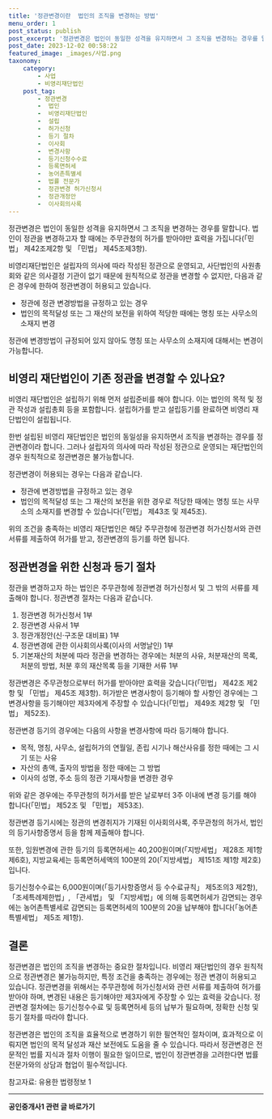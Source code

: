 ```yaml
---
title: '정관변경이란  법인의 조직을 변경하는 방법'
menu_order: 1
post_status: publish
post_excerpt: '정관변경은 법인이 동일한 성격을 유지하면서 그 조직을 변경하는 경우를 말합니다. 법인이 정관을 변경하고자 할 때에는 주무관청의 허가를 받아야만 효력을 가집니다  민법  제42조제2항 및  민법  제45조제3항 .'
post_date: 2023-12-02 00:58:22
featured_image: _images/사업.png
taxonomy:
    category:
        - 사업
        - 비영리재단법인
    post_tag:
        - 정관변경
        -  법인
        -  비영리재단법인
        -  설립
        -  허가신청
        -  등기 절차
        -  이사회
        -  변경사항
        -  등기신청수수료
        -  등록면허세
        -  농어촌특별세
        -  법률 전문가
        -  정관변경 허가신청서
        -  정관개정안
        -  이사회의사록
---
```



정관변경은 법인이 동일한 성격을 유지하면서 그 조직을 변경하는 경우를 말합니다. 법인이 정관을 변경하고자 할 때에는 주무관청의 허가를 받아야만 효력을 가집니다(「민법」 제42조제2항 및 「민법」 제45조제3항).

비영리재단법인은 설립자의 의사에 따라 작성된 정관으로 운영되고, 사단법인의 사원총회와 같은 의사결정 기관이 없기 때문에 원칙적으로 정관을 변경할 수 없지만, 다음과 같은 경우에 한하여 정관변경이 허용되고 있습니다.

- 정관에 정관 변경방법을 규정하고 있는 경우
- 법인의 목적달성 또는 그 재산의 보전을 위하여 적당한 때에는 명칭 또는 사무소의 소재지 변경

정관에 변경방법이 규정되어 있지 않아도 명칭 또는 사무소의 소재지에 대해서는 변경이 가능합니다.

## 비영리 재단법인이 기존 정관을 변경할 수 있나요?

비영리 재단법인은 설립하기 위해 먼저 설립준비를 해야 합니다. 이는 법인의 목적 및 정관 작성과 설립총회 등을 포함합니다. 설립허가를 받고 설립등기를 완료하면 비영리 재단법인이 설립됩니다.

한번 설립된 비영리 재단법인은 법인의 동일성을 유지하면서 조직을 변경하는 경우를 정관변경이라 합니다. 그러나 설립자의 의사에 따라 작성된 정관으로 운영되는 재단법인의 경우 원칙적으로 정관변경은 불가능합니다. 

정관변경이 허용되는 경우는 다음과 같습니다.
- 정관에 변경방법을 규정하고 있는 경우 
- 법인의 목적달성 또는 그 재산의 보전을 위한 경우로 적당한 때에는 명칭 또는 사무소의 소재지를 변경할 수 있습니다(「민법」 제43조 및 제45조).

위의 조건을 충족하는 비영리 재단법인은 해당 주무관청에 정관변경 허가신청서와 관련 서류를 제출하여 허가를 받고, 정관변경의 등기를 하면 됩니다.

## 정관변경을 위한 신청과 등기 절차

정관을 변경하고자 하는 법인은 주무관청에 정관변경 허가신청서 및 그 밖의 서류를 제출해야 합니다. 정관변경 절차는 다음과 같습니다.

1. 정관변경 허가신청서 1부
2. 정관변경 사유서 1부
3. 정관개정안(신·구조문 대비표) 1부
4. 정관변경에 관한 이사회의사록(이사의 서명날인) 1부
5. 기본재산의 처분에 따라 정관을 변경하는 경우에는 처분의 사유, 처분재산의 목록, 처분의 방법, 처분 후의 재산목록 등을 기재한 서류 1부

정관변경은 주무관청으로부터 허가를 받아야만 효력을 갖습니다(「민법」 제42조 제2항 및 「민법」 제45조 제3항). 허가받은 변경사항이 등기해야 할 사항인 경우에는 그 변경사항을 등기해야만 제3자에게 주장할 수 있습니다(「민법」 제49조 제2항 및 「민법」 제52조).

정관변경 등기의 경우에는 다음의 사항을 변경사항에 따라 등기해야 합니다.
- 목적, 명칭, 사무소, 설립허가의 연월일, 존립 시기나 해산사유를 정한 때에는 그 시기 또는 사유
- 자산의 총액, 출자의 방법을 정한 때에는 그 방법
- 이사의 성명, 주소 등의 정관 기재사항을 변경한 경우

위와 같은 경우에는 주무관청의 허가서를 받은 날로부터 3주 이내에 변경 등기를 해야 합니다(「민법」 제52조 및 「민법」 제53조).

정관변경 등기시에는 정관의 변경취지가 기재된 이사회의사록, 주무관청의 허가서, 법인의 등기사항증명서 등을 함께 제출해야 합니다.

또한, 임원변경에 관한 등기의 등록면허세는 40,200원이며(「지방세법」 제28조 제1항 제6호), 지방교육세는 등록면허세액의 100분의 20(「지방세법」 제151조 제1항 제2호)입니다.

등기신청수수료는 6,000원이며(「등기사항증명서 등 수수료규칙」 제5조의3 제2항), 「조세특례제한법」, 「관세법」 및 「지방세법」에 의해 등록면허세가 감면되는 경우에는 농어촌특별세로 감면되는 등록면허세의 100분의 20을 납부해야 합니다(「농어촌특별세법」 제5조 제1항).

## 결론

정관변경은 법인의 조직을 변경하는 중요한 절차입니다. 비영리 재단법인의 경우 원칙적으로 정관변경은 불가능하지만, 특정 조건을 충족하는 경우에는 정관 변경이 허용되고 있습니다. 정관변경을 위해서는 주무관청에 허가신청서와 관련 서류를 제출하여 허가를 받아야 하며, 변경된 내용은 등기해야만 제3자에게 주장할 수 있는 효력을 갖습니다. 정관변경 절차에는 등기신청수수료 및 등록면허세 등의 납부가 필요하며, 정확한 신청 및 등기 절차를 따라야 합니다.

정관변경은 법인의 조직을 효율적으로 변경하기 위한 필연적인 절차이며, 효과적으로 이뤄지면 법인의 목적 달성과 재산 보전에도 도움을 줄 수 있습니다. 따라서 정관변경은 전문적인 법률 지식과 절차 이행이 필요한 일이므로, 법인이 정관변경을 고려한다면 법률 전문가와의 상담과 협업이 필수적입니다.

참고자료: 유용한 법령정보 1
<!-- wp:separator -->
<hr class="wp-block-separator has-alpha-channel-opacity"/>
<!-- /wp:separator -->

<!-- wp:group {"backgroundColor":"base","layout":{"type":"constrained"}} -->
<div class="wp-block-group has-base-background-color has-background"><!-- wp:paragraph {"align":"center","fontSize":"medium"} -->
<p class="has-text-align-center has-large-font-size"><strong>공인중개사1 관련 글 바로가기</strong></p>
<!-- /wp:paragraph -->


<!-- wp:latest-posts
{"categories":[{"id":22617,"count":19,"description":"","link":"https://uknowlaw.com/category/%ea%b3%b5%ec%9d%b8%ec%a4%91%ea%b0%9c%ec%82%ac1/","name":"공인중개사1","slug":"공인중개사1","taxonomy":"category","parent":0,"meta":[],"_links":{"self":[{"href":"https://uknowlaw.com/wp-json/wp/v2/categories/22617"}],"collection":[{"href":"https://uknowlaw.com/wp-json/wp/v2/categories"}],"about":[{"href":"https://uknowlaw.com/wp-json/wp/v2/taxonomies/category"}],"wp:post_type":[{"href":"https://uknowlaw.com/wp-json/wp/v2/posts?categories=22617"}],"curies":[{"name":"wp","href":"https://api.w.org/{rel}","templated":true}]}}],"postsToShow":100,"excerptLength":28,"postLayout":"grid","columns":2,"featuredImageAlign":"left","featuredImageSizeSlug":"large","fontSize":"small"} /--></div>
<!-- /wp:group -->